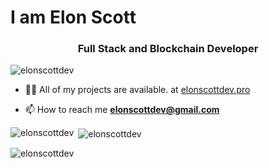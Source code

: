 <h1 align="left">I am Elon Scott</h1>
<h3 align="center">Full Stack and Blockchain Developer</h3>

<p align="left"> <img src="https://komarev.com/ghpvc/?username=elonscottdev&label=Profile%20views&color=0e75b6&style=flat" alt="elonscottdev" /> </p>

- 👨‍💻 All of my projects are available. at [elonscottdev.pro](elonscottdev.pro)

- 📫 How to reach me **elonscottdev@gmail.com**

<p><img align="left" src="https://github-readme-stats.vercel.app/api/top-langs?username=elonscottdev&show_icons=true&locale=en&layout=compact" alt="elonscottdev" /></p>

<p>&nbsp;<img align="center" src="https://github-readme-stats.vercel.app/api?username=elonscottdev&show_icons=true&locale=en" alt="elonscottdev" /></p>

<p><img align="center" src="https://github-readme-streak-stats.herokuapp.com/?user=elonscottdev&" alt="elonscottdev" /></p>
